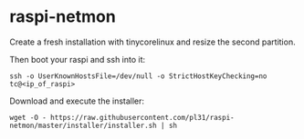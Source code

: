 # raspi-netmon

Create a fresh installation with tinycorelinux and resize the second partition. 

Then boot your raspi and ssh into it:
```
ssh -o UserKnownHostsFile=/dev/null -o StrictHostKeyChecking=no tc@<ip_of_raspi>
```

Download and execute the installer:
```
wget -O - https://raw.githubusercontent.com/pl31/raspi-netmon/master/installer/installer.sh | sh
```




